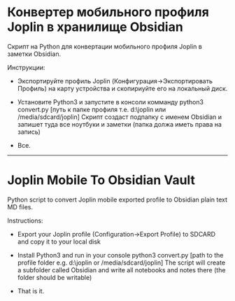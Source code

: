 # Конвертер мобильного профиля Joplin в хранилище Obsidian

Скрипт на Python для конвертации мобильного профиля Joplin в заметки Obsidian.

Инструкции:

- Экспортируйте профиль Joplin (Конфигурация->Экспортировать Профиль) на карту устройства и скопириуйте его на локальный диск.

- Установите Python3 и запустите в консоли комманду python3 convert.py [путь к папке профиля т.е. d:\joplin или /media/sdcard/joplin] 
Скрипт создаст подпапку с именем Obsidian и запишет туда все ноутбуки и заметки (папка должа иметь права на запись)

- Все.

* * *

# Joplin Mobile To Obsidian Vault

Python script to convert Joplin mobile exported profile to Obsidian plain text MD files.

Instructions:

- Export your Joplin profile (Configuration->Export Profile) to SDCARD and copy it to your local disk

- Install Python3 and run in your console python3 convert.py [path to the profile folder e.g. d:\joplin or /media/sdcard/joplin] 
The script will create a subfolder called Obsidian and write all notebooks and notes there (the folder should be writable)

- That is it.



